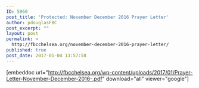 ```yaml
---
ID: 5960
post_title: 'Protected: November December 2016 Prayer Letter'
author: pdouglasFBC
post_excerpt: ""
layout: post
permalink: >
  http://fbcchelsea.org/november-december-2016-prayer-letter/
published: true
post_date: 2017-01-04 13:57:58
---
```

[embeddoc url="http://fbcchelsea.org/wp-content/uploads/2017/01/Prayer-Letter-November-December-2016-.pdf" download="all" viewer="google"]
